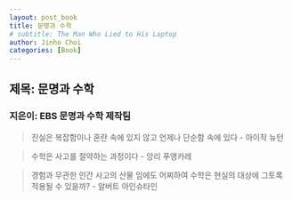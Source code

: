```yaml
---
layout: post_book
title: 문명과 수학
# subtitle: The Man Who Lied to His Laptop
author: Jinho Choi
categories: [Book]
---
```


## 제목: 문명과 수학  
### 지은이: EBS 문명과 수학 제작팀

> 진실은 복잡함이나 혼란 속에 있지 않고 언제나 단순함 속에 있다 - 아이작 뉴턴

> 수학은 사고를 절약하는 과정이다 - 앙리 푸앵카레

> 경험과 무관한 인간 사고의 산물 임에도 어찌하여 수학은 현실의 대상에 그토록 적용될 수 있을까? - 알버트 아인슈타인
